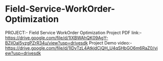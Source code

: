 # Field-Service-WorkOrder-Optimization
PROJECT:- Field Service WorkOrder Optimization
Project PDF link:-https://drive.google.com/file/d/1IXBWAhQK09AgY-BZjlOaI5yzgPZrR34u/view?usp=drivesdk
Project Demo video:-https://drive.google.com/file/d/1IDvTzL4AtkjdCjQH_U4qSHbGO6m6RaZ0/view?usp=drivesdk
